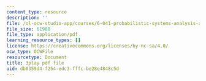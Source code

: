 ```yaml
---
content_type: resource
description: ''
file: /ol-ocw-studio-app/courses/6-041-probabilistic-systems-analysis-and-applied-probability-fall-2010/db0359d4f254edc3fffcbe28e4848c5d_l4NoMKEHQwM.pdf
file_size: 61988
file_type: application/pdf
learning_resource_types: []
license: https://creativecommons.org/licenses/by-nc-sa/4.0/
ocw_type: OCWFile
resourcetype: Document
title: 3play pdf file
uid: db0359d4-f254-edc3-fffc-be28e4848c5d
---
```

